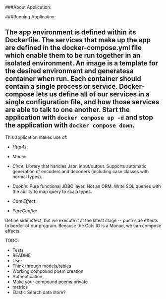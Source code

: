
###About Application:


###Running Application:

The app environment is defined within its Dockerfile. The services that make up the app are defined in the docker-compose.yml file which enable them to be run together in an isolated environment.  An image is a template for the desired environment and generatesa container when run. Each container should contain a single process or service. Docker-compose lets us define all 
of our services in a single configuration file, and how those services are able to talk to one another. 
Start the application with `docker compose up -d` and stop the application with `docker compose down`. 
-----
This application makes use of:

- *Http4s*:

- *Monix*:  

- *Circe*: Library that handles Json input/output. Supports automatic generation of encoders and decoders (including case classes with normal types). 

- *Doobie*: Pure functional JDBC layer. Not an ORM. Write SQL queries with the ability to map query to scala types.

- *Cats Effect*: 

- *PureConfig:* 

Define side effect, but we execute it at the latest stage -- push side effects to border of our program. Because the Cats IO is a Monad, we can compose effects. 

TODO:
- Tests
- README
- User
- Think through models/tables
- Working compound poem creation
- Authentication
- Make your compound poems private
- metrics
- Elastic Search data store?
 